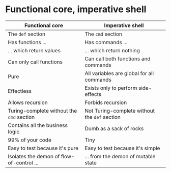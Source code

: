 # Functional core, imperative shell

| Functional core  | Imperative shell |
| ------------- | ------------- |
| The `def` section | The `cmd` section |
| Has functions ... | Has commands ... |
| ... which return values | ... which return nothing |
| Can only call functions | Can call both functions and commands |
| Pure | All variables are global for all commands |
| Effectless | Exists only to perform side-effects |
| Allows recursion | Forbids recursion |
| Turing-complete without the `cmd` section | Not Turing-complete without the `def` section |
| Contains all the business logic | Dumb as a sack of rocks |
| 99% of your code | Tiny |
| Easy to test because it's pure | Easy to test because it's simple |
| Isolates the demon of flow-of-control ... | ... from the demon of mutable state |
